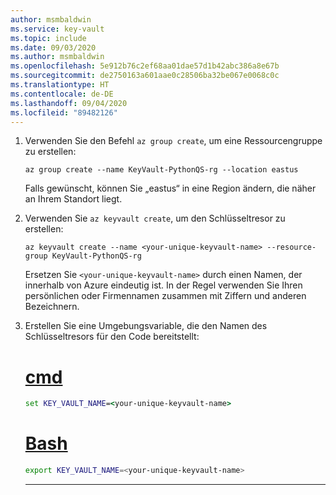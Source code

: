 ```yaml
---
author: msmbaldwin
ms.service: key-vault
ms.topic: include
ms.date: 09/03/2020
ms.author: msmbaldwin
ms.openlocfilehash: 5e912b76c2ef68aa01dae57d1b42abc386a8e67b
ms.sourcegitcommit: de2750163a601aae0c28506ba32be067e0068c0c
ms.translationtype: HT
ms.contentlocale: de-DE
ms.lasthandoff: 09/04/2020
ms.locfileid: "89482126"
---
```

1. Verwenden Sie den Befehl `az group create`, um eine Ressourcengruppe zu erstellen:

    ```azurecli
    az group create --name KeyVault-PythonQS-rg --location eastus
    ```

    Falls gewünscht, können Sie „eastus“ in eine Region ändern, die näher an Ihrem Standort liegt.

1. Verwenden Sie `az keyvault create`, um den Schlüsseltresor zu erstellen:

    ```azurecli
    az keyvault create --name <your-unique-keyvault-name> --resource-group KeyVault-PythonQS-rg
    ```

    Ersetzen Sie `<your-unique-keyvault-name>` durch einen Namen, der innerhalb von Azure eindeutig ist. In der Regel verwenden Sie Ihren persönlichen oder Firmennamen zusammen mit Ziffern und anderen Bezeichnern. 

1. Erstellen Sie eine Umgebungsvariable, die den Namen des Schlüsseltresors für den Code bereitstellt:

    # <a name="cmd"></a>[cmd](#tab/cmd)

    ```cmd
    set KEY_VAULT_NAME=<your-unique-keyvault-name>
    ```

    # <a name="bash"></a>[Bash](#tab/bash)

    ```bash
    export KEY_VAULT_NAME=<your-unique-keyvault-name>
    ```

    ---
